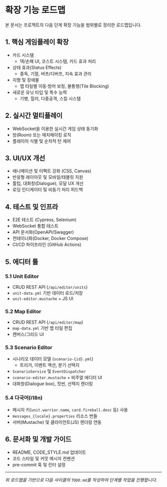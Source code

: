 # 확장 기능 로드맵

본 문서는 프로젝트의 다음 단계 확장 기능을 범위별로 정리한 로드맵입니다.

## 1. 핵심 게임플레이 확장
- 카드 시스템
  - 덱/손패 UI, 코스트 시스템, 카드 효과 처리
- 상태 효과(Status Effects)
  - 중독, 기절, 버프/디버프, 지속 효과 관리
- 지형 및 장애물
  - 맵 타일별 이동·방어 보정, 불통행(Tile Blocking)
- 새로운 유닛 타입 및 특수 능력
  - 기병, 힐러, 다중공격, 스킬 시스템

## 2. 실시간 멀티플레이
- WebSocket을 이용한 실시간 게임 상태 동기화
- 방(Room) 또는 매치메이킹 로직
- 플레이어 식별 및 순차적 턴 제어

## 3. UI/UX 개선
- 애니메이션 및 이펙트 강화 (CSS, Canvas)
- 반응형 레이아웃 및 모바일/태블릿 지원
- 툴팁, 대화창(Dialogue), 모달 UX 개선
- 로딩 인디케이터 및 비동기 처리 피드백

## 4. 테스트 및 인프라
- E2E 테스트 (Cypress, Selenium)
- WebSocket 통합 테스트
- API 문서화(OpenAPI/Swagger)
- 컨테이너화(Docker, Docker Compose)
- CI/CD 파이프라인 (GitHub Actions)

## 5. 에디터 툴

### 5.1 Unit Editor
- CRUD REST API (`/api/editor/units`)
- `unit-data.yml` 기반 데이터 로드/저장
- `unit-editor.mustache` + JS UI

### 5.2 Map Editor
- CRUD REST API (`/api/editor/map`)
- `map-data.yml` 기반 맵 타일 편집
- 캔버스/그리드 UI

### 5.3 Scenario Editor
- 시나리오 데이터 모델 (`scenario-{id}.yml`)
  - 트리거, 이벤트 액션, 분기 선택지
- `ScenarioService` 및 `EventDispatcher`
- `scenario-editor.mustache` + 비주얼 에디터 UI
- 대화창(Dialogue box), 컷씬, 선택지 렌더링

### 5.4 다국어(i18n)
- 메시지 키(`unit.warrior.name`, `card.fireball.desc` 등) 사용
- `messages_{locale}.properties` 리소스 번들
- 서버(Mustache) 및 클라이언트(JS) 렌더링 연동

## 6. 문서화 및 개발 가이드
- README, CODE_STYLE.md 업데이트
- 코드 스타일 및 커밋 메시지 컨벤션
- pre-commit 훅 및 린터 설정

---
_위 로드맵을 기반으로 다음 사이클의 `TODO.md`를 작성하여 단계별 작업을 진행합니다._